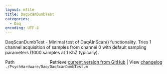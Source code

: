 ```yaml
---
layout: mfile
title: DaqScanDumbTest
categories:
  - Daq
encoding: UTF-8
---
```


DaqScanDumbTest - Minimal test of DaqAInScan\(\) functionality.
Tries 1 channel acquisition of samples from channel 0 with
default sampling parameters \(1000 samples at 1 KhZ typically\).


<div class="code_header" style="text-align:right;">
  <span style="float:left;">Path&nbsp;&nbsp;</span> <span class="counter">Retrieve <a href=
  "https://raw.github.com/Psychtoolbox-3/Psychtoolbox-3/beta/./PsychHardware/Daq/DaqScanDumbTest.m">current version from GitHub</a> | View <a href=
  "https://github.com/Psychtoolbox-3/Psychtoolbox-3/commits/beta/./PsychHardware/Daq/DaqScanDumbTest.m">changelog</a></span>
</div>
<div class="code">
  <code>./PsychHardware/Daq/DaqScanDumbTest.m</code>
</div>
